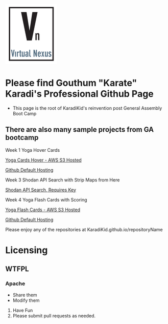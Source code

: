 
[![VirtualNexusLogo Logo](VN_Logo.png)](http://virtualnex.us)

# Please find Gouthum "Karate" Karadi's Professional Github Page
- This page is the root of KaradiKid's reinvention post General Assembly Boot Camp

## There are also many sample projects from GA bootcamp

Week 1 Yoga Hover Cards

[Yoga Cards Hover - AWS S3 Hosted](http://yoga.ommygod.com)

[Github Default Hosting](https://karadikid.github.io/sivananda-card)

Week 3 Shodan API Search with Strip Maps from Here

[Shodan API Search, Requires Key](https://karadikid.github.io/shodan-api-js)

Week 4 Yoga Flash Cards with Scoring

[Yoga Flash Cards - AWS S3 Hosted](http://cards.ommygod.com)

[Github Default Hosting](https://karadikid.github.io/flash-cards)


Please enjoy any of the repositories at KaradiKid.github.io/repositoryName


# Licensing
## WTFPL
### Apache

- Share them
- Modify them

1. Have Fun
2. Please submit pull requests as needed.

